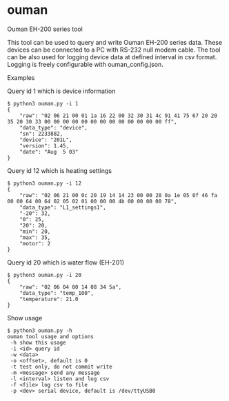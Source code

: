 # ouman
Ouman EH-200 series tool

This tool can be used to query and write Ouman EH-200 series data. These devices can be connected to a PC with RS-232 null modem cable. The tool can be also used for logging device data at defined interval in csv format. Logging is freely configurable with ouman_config.json.

Examples

Query id 1 which is device information

```
$ python3 ouman.py -i 1
{
    "raw": "02 06 21 00 01 1a 16 22 00 32 30 31 4c 91 41 75 67 20 20 35 20 30 33 00 00 00 00 00 00 00 00 00 00 00 00 00 ff",
    "data_type": "device",
    "sn": 2233882,
    "device": "201L",
    "version": 1.45,
    "date": "Aug  5 03"
}
```

Query id 12 which is heating settings

```
$ python3 ouman.py -i 12
{
    "raw": "02 06 21 00 0c 20 19 14 14 23 00 00 28 0a 1e 05 0f 46 fa 00 00 64 00 64 02 05 02 01 00 00 00 4b 00 00 00 00 78",
    "data_type": "L1_settings1",
    "-20": 32,
    "0": 25,
    "20": 20,
    "min": 20,
    "max": 35,
    "motor": 2
}
```

Query id 20 which is water flow (EH-201)

```
$ python3 ouman.py -i 20
{
    "raw": "02 06 04 00 14 08 34 5a",
    "data_type": "temp_100",
    "temperature": 21.0
}
```

Show usage

```
$ python3 ouman.py -h
ouman tool usage and options
 -h show this usage
 -i <id> query id
 -w <data>
 -o <offset>, default is 0
 -t test only, do not commit write
 -m <message> send any message
 -l <interval> listen and log csv
 -f <file> log csv to file
 -p <dev> serial device, default is /dev/ttyUSB0
```
